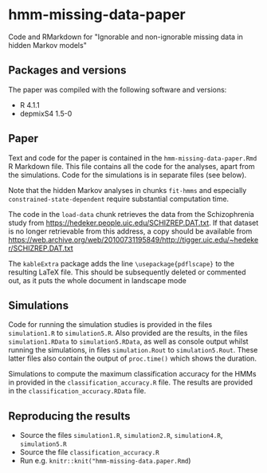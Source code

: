 # hmm-missing-data-paper

Code and RMarkdown for "Ignorable and non-ignorable missing data in hidden Markov models"

## Packages and versions

The paper was compiled with the following software and versions:
 
- R 4.1.1
- depmixS4 1.5-0

## Paper

Text and code for the paper is contained in the `hmm-missing-data-paper.Rmd` R Markdown file.
This file contains all the code for the analyses, apart from the simulations. 
Code for the simulations is in separate files (see below).

Note that the hidden Markov analyses in chunks `fit-hmms` and 
especially `constrained-state-dependent` require substantial
computation time.

The code in the `load-data` chunk retrieves the data from the Schizophrenia
study from https://hedeker.people.uic.edu/SCHIZREP.DAT.txt. If that dataset 
is no longer retrievable from this address, a copy should be available from
https://web.archive.org/web/20100731195849/http://tigger.uic.edu/~hedeker/SCHIZREP.DAT.txt

The `kableExtra` package adds the line `\usepackage{pdflscape}` to the resulting LaTeX file. 
This should be subsequently deleted or commented out, as it puts the whole document in landscape 
mode 

## Simulations

Code for running the simulation studies is provided in the files `simulation1.R` 
to `simulation5.R`. Also provided are the results, in the files `simulation1.RData`
to `simulation5.RData`, as well as console output whilst running the simulations, in 
files `simulation.Rout` to `simulation5.Rout`. These latter files also contain the
output of `proc.time()` which shows the duration.

Simulations to compute the maximum classification accuracy for the HMMs in provided in the `classification_accuracy.R` file. The results are provided in the `classification_accuracy.RData` file.

## Reproducing the results

* Source the files `simulation1.R`, `simulation2.R`, `simulation4.R`, `simulation5.R`
* Source the file `classification_accuracy.R`
* Run e.g. `knitr::knit("hmm-missing-data.paper.Rmd`)

